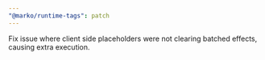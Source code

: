 ```yaml
---
"@marko/runtime-tags": patch
---
```


Fix issue where client side placeholders were not clearing batched effects, causing extra execution.

